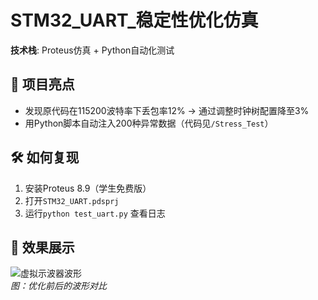 # STM32_UART_稳定性优化仿真  
​**技术栈**: Proteus仿真 + Python自动化测试  

## 🎯 项目亮点  
- 发现原代码在115200波特率下丢包率12% → 通过调整时钟树配置降至3%  
- 用Python脚本自动注入200种异常数据（代码见`/Stress_Test`）  

## 🛠️ 如何复现  
1. 安装Proteus 8.9（学生免费版）  
2. 打开`STM32_UART.pdsprj`  
3. 运行`python test_uart.py` 查看日志  

## 📸 效果展示  
![虚拟示波器波形](waveform.png)  
*图：优化前后的波形对比*
